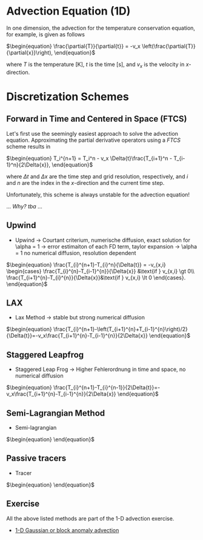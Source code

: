 # Advection Equation (1D)

In one dimension, the advection for the temperature conservation equation, for example, is given as follows

$\begin{equation}
\frac{\partial{T}}{\partial{t}} = -v_x \left(\frac{\partial{T}}{\partial{x}}\right),
\end{equation}$

where $T$ is the temperature [K], $t$ is the time [s], and $v_x$ is the velocity in $x$-direction. 

# Discretization Schemes

## Forward in Time and Centered in Space (FTCS)

Let's first use the seemingly easiest approach to solve the advection equation. Approximating the partial derivative operators using a *FTCS* scheme results in 

$\begin{equation}
T_i^{n+1} = T_i^n - v_x \Delta{t}\frac{T_{i+1}^n - T_{i-1}^n}{2\Delta{x}},
\end{equation}$

where $\Delta{t}$ and $\Delta{x}$ are the time step and grid resolution, respectively, and $i$ and $n$ are the index in the $x$-direction and the current time step. 

Unfortunately, this scheme is always unstable for the advection equation! 

... *Why? tba* ...

## Upwind

- Upwind -> Courtant criterium, numerische diffusion, exact solution for \alpha = 1
    -> error estimaiton of each FD term, taylor expansion 
    -> \alpha = 1 no numerical diffusion, resolution dependent

$\begin{equation}
\frac{T_{i}^{n+1}-T_{i}^n}{\Delta{t}} = -v_{x,i}
\begin{cases}
\frac{T_{i}^{n}-T_{i-1}^{n}}{\Delta{x}} &\text{if } v_{x,i} \gt 0\\
\frac{T_{i+1}^{n}-T_{i}^{n}}{\Delta{x}}&\text{if } v_{x,i} \lt 0 
\end{cases}.
\end{equation}$

## LAX

- Lax Method -> stable but strong numerical diffusion

$\begin{equation}
\frac{T_{i}^{n+1}-\left(T_{i+1}^{n}+T_{i-1}^{n}\right)/2}{\Delta{t}}=-v_x\frac{T_{i+1}^{n}-T_{i-1}^{n}}{2\Delta{x}}
\end{equation}$

## Staggered Leapfrog

- Staggered Leap Frog -> Higher Fehlerordnung in time and space, no numerical diffusion 

$\begin{equation}
\frac{T_{i}^{n+1}-T_{i}^{n-1}}{2\Delta{t}}=-v_x\frac{T_{i+1}^{n}-T_{i-1}^{n}}{2\Delta{x}}
\end{equation}$

## Semi-Lagrangian Method

- Semi-lagrangian

$\begin{equation}
\end{equation}$

## Passive tracers
- Tracer

$\begin{equation}
\end{equation}$

## Exercise

All the above listed methods are part of the 1-D advection exercise. 

- [1-D Gaussian or block anomaly advection](https://github.com/GeoSci-FFM/GeoModBox.jl/blob/main/exercises/06_1D_Advection.ipynb)  
